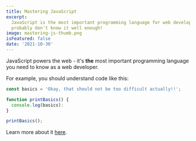 ```yaml
---
title: Mastering JavaScript
excerpt:
  JavaScript is the most important programming language for web development. You
  probably don't know it well enough!
image: mastering-js-thumb.png
isFeatured: false
date: '2021-10-30'
---
```


JavaScript powers the web - it's **the** most important programming language you
need to know as a web developer.

For example, you should understand code like this:

```js
const basics = 'Okay, that should not be too difficult actually!!';

function printBasics() {
  console.log(basics):
}

printBasics();
```

Learn more about it [here](https://academind.com).
